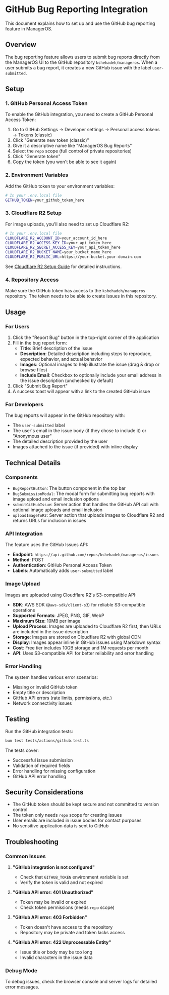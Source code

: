 # GitHub Bug Reporting Integration

This document explains how to set up and use the GitHub bug reporting feature in ManagerOS.

## Overview

The bug reporting feature allows users to submit bug reports directly from the ManagerOS UI to the GitHub repository `kshehadeh/manageros`. When a user submits a bug report, it creates a new GitHub issue with the label `user-submitted`.

## Setup

### 1. GitHub Personal Access Token

To enable the GitHub integration, you need to create a GitHub Personal Access Token:

1. Go to GitHub Settings → Developer settings → Personal access tokens → Tokens (classic)
2. Click "Generate new token (classic)"
3. Give it a descriptive name like "ManagerOS Bug Reports"
4. Select the `repo` scope (full control of private repositories)
5. Click "Generate token"
6. Copy the token (you won't be able to see it again)

### 2. Environment Variables

Add the GitHub token to your environment variables:

```bash
# In your .env.local file
GITHUB_TOKEN=your_github_token_here
```

### 3. Cloudflare R2 Setup

For image uploads, you'll also need to set up Cloudflare R2:

```bash
# In your .env.local file
CLOUDFLARE_R2_ACCOUNT_ID=your_account_id_here
CLOUDFLARE_R2_ACCESS_KEY_ID=your_api_token_here
CLOUDFLARE_R2_SECRET_ACCESS_KEY=your_api_token_here
CLOUDFLARE_R2_BUCKET_NAME=your_bucket_name_here
CLOUDFLARE_R2_PUBLIC_URL=https://your-bucket.your-domain.com
```

See [Cloudflare R2 Setup Guide](./cloudflare-r2-setup.md) for detailed instructions.

### 4. Repository Access

Make sure the GitHub token has access to the `kshehadeh/manageros` repository. The token needs to be able to create issues in this repository.

## Usage

### For Users

1. Click the "Report Bug" button in the top-right corner of the application
2. Fill in the bug report form:
   - **Title**: Brief description of the issue
   - **Description**: Detailed description including steps to reproduce, expected behavior, and actual behavior
   - **Images**: Optional images to help illustrate the issue (drag & drop or browse files)
   - **Include Email**: Checkbox to optionally include your email address in the issue description (unchecked by default)
3. Click "Submit Bug Report"
4. A success toast will appear with a link to the created GitHub issue

### For Developers

The bug reports will appear in the GitHub repository with:

- The `user-submitted` label
- The user's email in the issue body (if they chose to include it) or "Anonymous user"
- The detailed description provided by the user
- Images attached to the issue (if provided) with inline display

## Technical Details

### Components

- `BugReportButton`: The button component in the top bar
- `BugSubmissionModal`: The modal form for submitting bug reports with image upload and email inclusion options
- `submitGitHubIssue`: Server action that handles the GitHub API call with optional image uploads and email inclusion
- `uploadImageToR2`: Server action that uploads images to Cloudflare R2 and returns URLs for inclusion in issues

### API Integration

The feature uses the GitHub Issues API:

- **Endpoint**: `https://api.github.com/repos/kshehadeh/manageros/issues`
- **Method**: POST
- **Authentication**: GitHub Personal Access Token
- **Labels**: Automatically adds `user-submitted` label

### Image Upload

Images are uploaded using Cloudflare R2's S3-compatible API:

- **SDK**: AWS SDK (`@aws-sdk/client-s3`) for reliable S3-compatible operations
- **Supported Formats**: JPEG, PNG, GIF, WebP
- **Maximum Size**: 10MB per image
- **Upload Process**: Images are uploaded to Cloudflare R2 first, then URLs are included in the issue description
- **Storage**: Images are stored on Cloudflare R2 with global CDN
- **Display**: Images appear inline in GitHub issues using Markdown syntax
- **Cost**: Free tier includes 10GB storage and 1M requests per month
- **API**: Uses S3-compatible API for better reliability and error handling

### Error Handling

The system handles various error scenarios:

- Missing or invalid GitHub token
- Empty title or description
- GitHub API errors (rate limits, permissions, etc.)
- Network connectivity issues

## Testing

Run the GitHub integration tests:

```bash
bun test tests/actions/github.test.ts
```

The tests cover:

- Successful issue submission
- Validation of required fields
- Error handling for missing configuration
- GitHub API error handling

## Security Considerations

- The GitHub token should be kept secure and not committed to version control
- The token only needs `repo` scope for creating issues
- User emails are included in issue bodies for contact purposes
- No sensitive application data is sent to GitHub

## Troubleshooting

### Common Issues

1. **"GitHub integration is not configured"**
   - Check that `GITHUB_TOKEN` environment variable is set
   - Verify the token is valid and not expired

2. **"GitHub API error: 401 Unauthorized"**
   - Token may be invalid or expired
   - Check token permissions (needs `repo` scope)

3. **"GitHub API error: 403 Forbidden"**
   - Token doesn't have access to the repository
   - Repository may be private and token lacks access

4. **"GitHub API error: 422 Unprocessable Entity"**
   - Issue title or body may be too long
   - Invalid characters in the issue data

### Debug Mode

To debug issues, check the browser console and server logs for detailed error messages.
